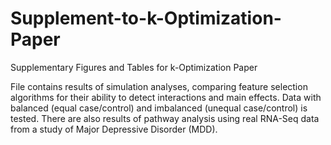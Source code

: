 # Supplement-to-k-Optimization-Paper
Supplementary Figures and Tables for k-Optimization Paper

File contains results of simulation analyses, comparing feature selection algorithms for their ability to detect interactions and main effects. Data with balanced (equal case/control) and imbalanced (unequal case/control) is tested. There are also results of pathway analysis using real RNA-Seq data from a study of Major Depressive Disorder (MDD).
